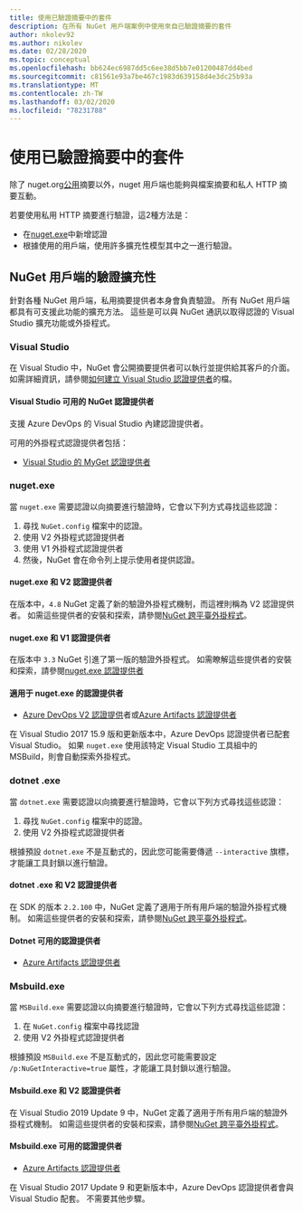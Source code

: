 ```yaml
---
title: 使用已驗證摘要中的套件
description: 在所有 NuGet 用戶端案例中使用來自已驗證摘要的套件
author: nkolev92
ms.author: nikolev
ms.date: 02/28/2020
ms.topic: conceptual
ms.openlocfilehash: bb624ec6987dd5c6ee38d5bb7e01200487dd4bed
ms.sourcegitcommit: c81561e93a7be467c1983d639158d4e3dc25b93a
ms.translationtype: MT
ms.contentlocale: zh-TW
ms.lasthandoff: 03/02/2020
ms.locfileid: "78231788"
---
```

# <a name="consuming-packages-from-authenticated-feeds"></a>使用已驗證摘要中的套件

除了 nuget.org[公用](https://api.nuget.org/v3/index.json)摘要以外，nuget 用戶端也能夠與檔案摘要和私人 HTTP 摘要互動。


若要使用私用 HTTP 摘要進行驗證，這2種方法是：

* 在[nuget.exe](../reference/nuget-config-file.md#packagesourcecredentials)中新增認證
* 根據使用的用戶端，使用許多擴充性模型其中之一進行驗證。

## <a name="nuget-clients-authentication-extensibility"></a>NuGet 用戶端的驗證擴充性

針對各種 NuGet 用戶端，私用摘要提供者本身會負責驗證。
所有 NuGet 用戶端都具有可支援此功能的擴充方法。 這些是可以與 NuGet 通訊以取得認證的 Visual Studio 擴充功能或外掛程式。

### <a name="visual-studio"></a>Visual Studio

在 Visual Studio 中，NuGet 會公開摘要提供者可以執行並提供給其客戶的介面。 如需詳細資訊，請參閱[如何建立 Visual Studio 認證提供者](../reference/extensibility/NuGet-Credential-Providers-for-Visual-Studio.md)的檔。

#### <a name="available-nuget-credential-providers-for-visual-studio"></a>Visual Studio 可用的 NuGet 認證提供者

支援 Azure DevOps 的 Visual Studio 內建認證提供者。


可用的外掛程式認證提供者包括：

* [Visual Studio 的 MyGet 認證提供者](http://docs.myget.org/docs/reference/credential-provider-for-visual-studio)

### <a name="nugetexe"></a>nuget.exe

當 `nuget.exe` 需要認證以向摘要進行驗證時，它會以下列方式尋找這些認證：

1. 尋找 `NuGet.config` 檔案中的認證。
1. 使用 V2 外掛程式認證提供者
1. 使用 V1 外掛程式認證提供者
1. 然後，NuGet 會在命令列上提示使用者提供認證。

#### <a name="nugetexe-and-v2-credential-providers"></a>nuget.exe 和 V2 認證提供者

在版本中，`4.8` NuGet 定義了新的驗證外掛程式機制，而這裡則稱為 V2 認證提供者。
如需這些提供者的安裝和探索，請參閱[NuGet 跨平臺外掛程式](../reference/extensibility/NuGet-Cross-Platform-Plugins.md#plugin-installation-and-discovery)。

#### <a name="nugetexe-and-v1-credential-providers"></a>nuget.exe 和 V1 認證提供者

在版本中 `3.3` NuGet 引進了第一版的驗證外掛程式。
如需瞭解這些提供者的安裝和探索，請參閱[nuget.exe 認證提供者](../reference/extensibility/nuget-exe-Credential-Providers.md#nugetexe-credential-provider-discovery)

#### <a name="available-credential-providers-for-nugetexe"></a>適用于 nuget.exe 的認證提供者

* [Azure DevOps V2 認證提供](/azure/devops/artifacts/nuget/nuget-exe?view=azure-devops#add-a-feed-to-nuget-482-or-later)者或[Azure Artifacts 認證提供者](https://github.com/microsoft/artifacts-credprovider)

在 Visual Studio 2017 15.9 版和更新版本中，Azure DevOps 認證提供者已配套 Visual Studio。
如果 `nuget.exe` 使用該特定 Visual Studio 工具組中的 MSBuild，則會自動探索外掛程式。

### <a name="dotnetexe"></a>dotnet .exe

當 `dotnet.exe` 需要認證以向摘要進行驗證時，它會以下列方式尋找這些認證：

1. 尋找 `NuGet.config` 檔案中的認證。
1. 使用 V2 外掛程式認證提供者

根據預設 `dotnet.exe` 不是互動式的，因此您可能需要傳遞 `--interactive` 旗標，才能讓工具封鎖以進行驗證。

#### <a name="dotnetexe-and-v2-credential-providers"></a>dotnet .exe 和 V2 認證提供者

在 SDK 的版本 `2.2.100` 中，NuGet 定義了適用于所有用戶端的驗證外掛程式機制。
如需這些提供者的安裝和探索，請參閱[NuGet 跨平臺外掛程式](../reference/extensibility/NuGet-Cross-Platform-Plugins.md#plugin-installation-and-discovery)。

#### <a name="available-credential-providers-for-dotnetexe"></a>Dotnet 可用的認證提供者

* [Azure Artifacts 認證提供者](https://github.com/microsoft/artifacts-credprovider)

### <a name="msbuildexe"></a>Msbuild.exe

當 `MSBuild.exe` 需要認證以向摘要進行驗證時，它會以下列方式尋找這些認證：

1. 在 `NuGet.config` 檔案中尋找認證
1. 使用 V2 外掛程式認證提供者

根據預設 `MSBuild.exe` 不是互動式的，因此您可能需要設定 `/p:NuGetInteractive=true` 屬性，才能讓工具封鎖以進行驗證。

#### <a name="msbuildexe-and-v2-credential-providers"></a>Msbuild.exe 和 V2 認證提供者

在 Visual Studio 2019 Update 9 中，NuGet 定義了適用于所有用戶端的驗證外掛程式機制。
如需這些提供者的安裝和探索，請參閱[NuGet 跨平臺外掛程式](../reference/extensibility/NuGet-Cross-Platform-Plugins.md#plugin-installation-and-discovery)。

#### <a name="available-credential-providers-for-msbuildexe"></a>Msbuild.exe 可用的認證提供者

* [Azure Artifacts 認證提供者](https://github.com/microsoft/artifacts-credprovider)

在 Visual Studio 2017 Update 9 和更新版本中，Azure DevOps 認證提供者會與 Visual Studio 配套。 不需要其他步驟。
